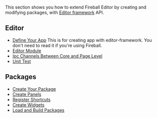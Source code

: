 This section shows you how to extend Fireball Editor by creating and modifying packages, with [Editor framework](https://github.com/fireball-x/editor-framework) API.

## Editor

  * [Define Your App](editor/define-your-app.md) This is for creating app with editor-framework. You don't need to read it if you're using Fireball.
  * [Editor Module](editor/editor-module.md)
  * [Ipc Channels Between Core and Page Level](editor/ipc-channel.md)
  * [Unit Test](editor/unit-test.md)

## Packages

  * [Create Your Package](editor/packages/create-your-package.md)
  * [Create Panels](editor/packages/create-panels.md)
  * [Register Shortcuts](editor/packages/register-shortcuts.md)
  * [Create Widgets](editor/packages/create-widgets.md)
  * [Load and Build Packages](editor/packages/load-and-build-packages.md)
